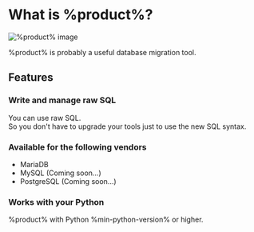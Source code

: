 # What is %product%?

<img src="logo.png" alt="%product% image"/>

%product% is probably a useful database migration tool.

## Features

### Write and manage raw SQL

You can use raw SQL.  
So you don't have to upgrade your tools just to use the new SQL syntax.

### Available for the following vendors

- MariaDB
- MySQL (Coming soon...)
- PostgreSQL (Coming soon...)

### Works with your Python

%product% with Python %min-python-version% or higher.
